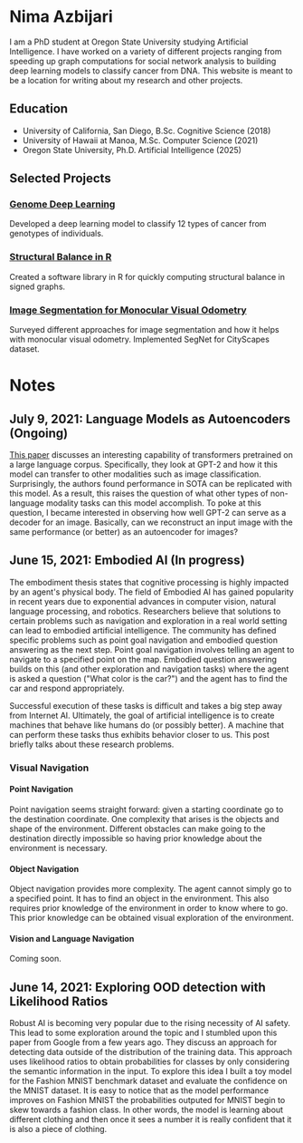 # Nima Azbijari

I am a PhD student at Oregon State University studying Artificial Intelligence. I have worked on a variety of different projects ranging from speeding up graph computations for social network analysis to building deep learning models to classify cancer from DNA. This website is meant to be a location for writing about my research and other projects.

## Education
- University of California, San Diego, B.Sc. Cognitive Science (2018)
- University of Hawaii at Manoa, M.Sc. Computer Science (2021)
- Oregon State University, Ph.D. Artificial Intelligence (2025)

## Selected Projects
### [Genome Deep Learning](https://github.com/nimuh/cancer-dl)
Developed a deep learning model to classify 12 types of cancer from genotypes of individuals.

### [Structural Balance in R](https://github.com/nimuh/StructuralBalanceInR)
Created a software library in R for quickly computing structural balance in signed graphs.

### [Image Segmentation for Monocular Visual Odometry](https://github.com/nimuh/deep-learning)
Surveyed different approaches for image segmentation and how it helps with monocular visual odometry. Implemented SegNet for CityScapes dataset.

# Notes
## July 9, 2021: Language Models as Autoencoders (Ongoing)
[This paper](https://arxiv.org/abs/2103.05247) discusses an interesting capability of transformers pretrained on a large language corpus. Specifically, they look at GPT-2 and how it this model can transfer to other modalities such as image classification. Surprisingly, the authors found performance in SOTA can be replicated with this model. As a result, this raises the question of what other types of non-language modality tasks can this model accomplish. To poke at this question, I became interested in observing how well GPT-2 can serve as a decoder for an image. Basically, can we reconstruct an input image with the same performance (or better) as an autoencoder for images?

## June 15, 2021: Embodied AI (In progress)
The embodiment thesis states that cognitive processing is highly impacted by an agent's physical body. The field of Embodied AI has gained popularity in recent years due to exponential advances in computer vision, natural language processing, and robotics. Researchers believe that solutions to certain problems such as navigation and exploration in a real world setting can lead to embodied artificial intelligence. The community has defined specific problems such as point goal navigation and embodied question answering as the next step. Point goal navigation involves telling an agent to navigate to a specified point on the map. Embodied question answering builds on this (and other exploration and navigation tasks) where the agent is asked a question ("What color is the car?") and the agent has to find the car and respond appropriately. 

Successful execution of these tasks is difficult and takes a big step away from Internet AI. Ultimately, the goal of artificial intelligence is to create machines that behave like humans do (or possibly better). A machine that can perform these tasks thus exhibits behavior closer to us. This post briefly talks about these research problems.

### Visual Navigation
#### Point Navigation
Point navigation seems straight forward: given a starting coordinate go to the destination coordinate. One complexity that arises is the objects and shape of the environment. Different obstacles can make going to the destination directly impossible so having prior knowledge about the environment is necessary.

#### Object Navigation
Object navigation provides more complexity. The agent cannot simply go to a specified point. It has to find an object in the environment. This also requires prior knowledge of the environment in order to know where to go. This prior knowledge can be obtained visual exploration of the environment.

#### Vision and Language Navigation
Coming soon.




## June 14, 2021: Exploring OOD detection with Likelihood Ratios
Robust AI is becoming very popular due to the rising necessity of AI safety. This lead to some exploration around the topic and I stumbled upon this paper from Google from a few years ago. They discuss an approach for detecting data outside of the distribution of the training data. This approach uses likelihood ratios to obtain probabilities for classes by only considering the semantic information in the input. To explore this idea I built a toy model for the Fashion MNIST benchmark dataset and evaluate the confidence on the MNIST dataset. It is easy to notice that as the model performance improves on Fashion MNIST the probabilities outputed for MNIST begin to skew towards a fashion class. In other words, the model is learning about different clothing and then once it sees a number it is really confident that it is also a piece of clothing. 



